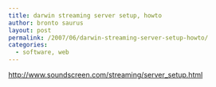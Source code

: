 ```yaml
---
title: darwin streaming server setup, howto
author: bronto saurus
layout: post
permalink: /2007/06/darwin-streaming-server-setup-howto/
categories:
  - software, web
---
```

<a href="http://www.soundscreen.com/streaming/server_setup.html" target="_blank" >http://www.soundscreen.com/streaming/server_setup.html</a>
